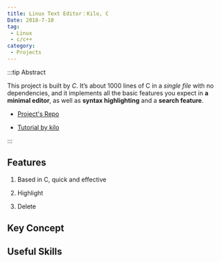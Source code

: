 ```yaml
---
title: Linux Text Editor：Kilo, C
Date: 2018-7-10
tag:
 - Linux
 - c/c++
category:
 - Projects
---
```


:::tip Abstract

This project is built by *C*. It’s about 1000 lines of C in a *single file* with no dependencies, and it implements all the basic features you expect in **a minimal editor**, as well as **syntax highlighting** and a **search feature**.

- [Project's Repo](https://github.com/chenweigao/LinuxConsoleApp/blob/master/ConsoleApplication4/kilo.c)

- [Tutorial by kilo](https://viewsourcecode.org/snaptoken/kilo/index.html)

:::

## Features

1. Based in C, quick and effective

2. Highlight

3. Delete

## Key Concept

## Useful Skills